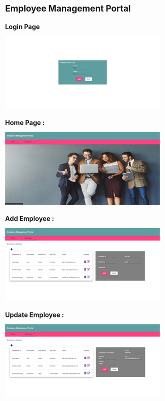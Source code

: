  # Employee Management Portal
 
 ## Login Page 
 
 ![Login Page](src/assets/images/LoginPage.PNG)
 
 ## Home Page :

![Home Page](src/assets/images/HomePage.PNG)

 ## Add Employee :

![Add Employee](src/assets/images/Emp_Add.PNG)

 ## Update Employee :

![Update Employee](src/assets/images/emp_edit.PNG)
